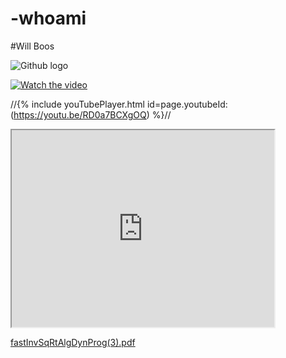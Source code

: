 # -whoami 
#Will Boos



![Github logo](78800556.png "Github logo")

[![Watch the video](E5684F7C-212E-48BD-B71D-C46652DE9B78.png "YouTube")](https://youtu.be/RD0a7BCXgOQ)

//{% include youTubePlayer.html id=page.youtubeId:(https://youtu.be/RD0a7BCXgOQ) %}//


<iframe width="420" height="315"
src="https://youtu.be/RD0a7BCXgOQ">
</iframe>






[fastInvSqRtAlgDynProg(3).pdf](https://github.com/mannequinSkywalker/projects-github.io/files/6651848/fastInvSqRtAlgDynProg.3.pdf)

